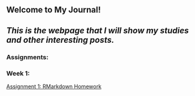 ## Welcome to My Journal!

## *This is the webpage that I will show my studies and other interesting posts.*

### Assignments:

### Week 1:

[Assignment 1: RMarkdown Homework](Assignment_1.html)
